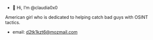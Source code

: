 - 👋 Hi, I’m @claudia0x0

American girl who is dedicated to helping catch bad guys with OSINT tactics.

* email: d2tk1kzt6@mozmail.com

<!---
claudia0x0/claudia0x0 is a ✨ special ✨ repository because its `README.md` (this file) appears on your GitHub profile.
You can click the Preview link to take a look at your changes.
--->
